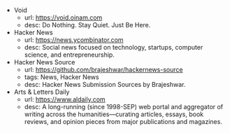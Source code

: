 - Void
  - url: https://void.oinam.com
  - desc: Do Nothing. Stay Quiet. Just Be Here.
- Hacker News
  - url: https://news.ycombinator.com
  - desc: Social news focused on technology, startups, computer science, and entrepreneurship.
- Hacker News Source
  - url: https://github.com/brajeshwar/hackernews-source
  - tags: News, Hacker News
  - desc: Hacker News Submission Sources by Brajeshwar.
- Arts & Letters Daily
  - url: https://www.aldaily.com
  - desc: A long-running (since 1998-SEP) web portal and aggregator of writing across the humanities—curating articles, essays, book reviews, and opinion pieces from major publications and magazines.